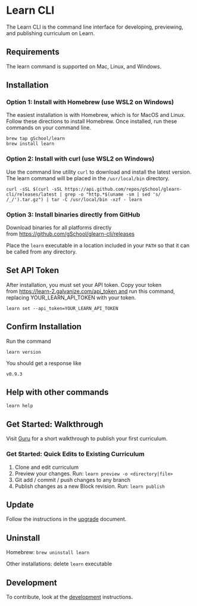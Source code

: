 # Learn CLI

The Learn CLI is the command line interface for developing, previewing, and publishing curriculum on Learn.

## Requirements

The learn command is supported on Mac, Linux, and Windows.

## Installation

### Option 1: Install with Homebrew (use WSL2 on Windows)

The easiest installation is with Homebrew, which is for MacOS and Linux. Follow these directions to install Homebrew. Once installed, run these commands on your command line.

```
brew tap gSchool/learn
brew install learn
```

### Option 2: Install with curl (use WSL2 on Windows)

Use the command line utility `curl` to download and install the latest version. The learn command will be placed in the `/usr/local/bin` directory.

```
curl -sSL $(curl -sSL https://api.github.com/repos/gSchool/glearn-cli/releases/latest | grep -o "http.*$(uname -sm | sed 's/ /_/').tar.gz") | tar -C /usr/local/bin -xzf - learn
```

### Option 3: Install binaries directly from GitHub

Download binaries for all platforms directly from https://github.com/gSchool/glearn-cli/releases

Place the `learn` executable in a location included in your `PATH` so that it can be called from any directory.

## Set API Token

After installation, you must set your API token. Copy your token from https://learn-2.galvanize.com/api_token and run this command, replacing YOUR_LEARN_API_TOKEN with your token.

```
learn set --api_token=YOUR_LEARN_API_TOKEN
```

## Confirm Installation
Run the command

```
learn version
```

You should get a response like

```
v0.9.3
```

## Help with other commands

```
learn help
```

## Get Started: Walkthrough

Visit [Guru](https://app.getguru.com/boards/iEdB57dT/Creating-Content-in-Learn) for a short walkthrough to publish your first curriculum.

### Get Started: Quick Edits to Existing Curriculum

1. Clone and edit curriculum
2. Preview your changes. Run:
    `learn preview -o <directory|file>`
3. Git add / commit / push changes to any branch
4. Publish changes as a new Block revision. Run:
    `learn publish`

## Update

Follow the instructions in the [upgrade](./upgrade_instructions.md) document.

## Uninstall

Homebrew: `brew uninstall learn`

Other installations: delete `learn` executable

## Development

To contribute, look at the [development](./development_instructions.md) instructions.
